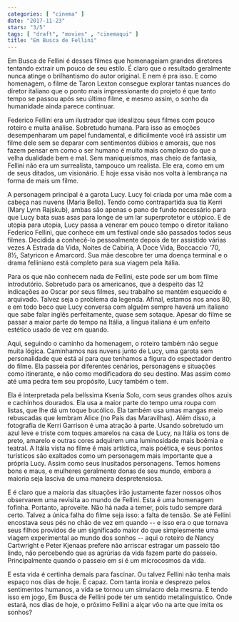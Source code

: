```yaml
---
categories: [ "cinema" ]
date: "2017-11-23"
stars: "3/5"
tags: [ "draft", "movies" , "cinemaqui" ]
title: "Em Busca de Fellini"
---
```

Em Busca de Fellini é desses filmes que homenageiam grandes diretores
tentando extrair um pouco de seu estilo. É claro que o resultado
geralmente nunca atinge o brilhantismo do autor original. E nem é pra
isso. E como homenagem, o filme de Taron Lexton consegue explorar tantas
nuances do diretor italiano que o ponto mais impressionante do projeto
é que tanto tempo se passou após seu último filme, e mesmo assim,
o sonho da humanidade ainda parece continuar.

Federico Fellini era um ilustrador que idealizou seus filmes com pouco
roteiro e muita análise. Sobretudo humana. Para isso as emoções
desempenharam um papel fundamental, e dificilmente você irá assistir
um filme dele sem se deparar com sentimentos dúbios e amorais, que
nos fazem pensar em como o ser humano é muito mais complexo do que a
velha dualidade bem e mal. Sem maniqueísmos, mas cheio de fantasia,
Fellini não era um surrealista, tampouco um realista. Ele era, como
em um de seus ditados, um visionário. E hoje essa visão nos volta à
lembrança na forma de mais um filme.

A personagem principal é a garota Lucy. Lucy foi criada por uma mãe com
a cabeça nas nuvens (Maria Bello). Tendo como contrapartida sua tia Kerri
(Mary Lynn Rajskub), ambas são apenas o pano de fundo necessário para
que Lucy bata suas asas para longe de um lar superprotetor e utópico. E
de utopia para utopia, Lucy passa a venerar em pouco tempo o diretor
italiano Federico Fellini, que conhece em um festival onde são passados
todos seus filmes. Decidida a conhecê-lo pessoalmente depois de ter
assistido várias vezes A Estrada da Vida, Noites de Cabíria, A Doce
Vida, Boccaccio '70, 8½, Satyricon e Amarcord. Sua mãe descobre ter
uma doença terminal e o drama felliniano está completo para sua viagem
pela Itália.

Para os que não conhecem nada de Fellini, este pode ser um bom filme
introdutório. Sobretudo para os americanos, que a despeito das 12
indicações ao Oscar por seus filmes, seu trabalho se mantém esquecido e
arquivado. Talvez seja o problema da legenda. Afinal, estamos nos anos 80,
e em todo beco que Lucy conversa com alguém sempre haverá um italiano
que sabe falar inglês perfeitamente, quase sem sotaque. Apesar do filme
se passar a maior parte do tempo na Itália, a língua italiana é um
enfeito estético usado de vez em quando.

Aqui, seguindo o caminho da homenagem, o roteiro também não segue
muita lógica. Caminhamos nas nuvens junto de Lucy, uma garota sem
personalidade que está aí para que tenhamos a figura do espectador
dentro do filme. Ela passeia por diferentes cenários, personagens e
situações como itinerante, e não como modificadora do seu destino. Mas
assim como até uma pedra tem seu propósito, Lucy também o tem.

Ela é interpretada pela belíssima Ksenia Solo, com seus grandes olhos
azuis e cachinhos dourados. Ela usa a maior parte do tempo uma roupa com
listas, que lhe dá um toque bucólico. Ela também usa umas mangas meio
rebuscadas que lembram Alice (no País das Maravilhas). Além disso, a
fotografia de Kerri Garrison é uma atração à parte. Usando sobretudo
um azul leve e triste com toques amarelos na casa de Lucy, na Itália
os tons de preto, amarelo e outras cores adquirem uma luminosidade mais
boêmia e teatral. A Itália vista no filme é mais artística, mais
poética, e seus pontos turísticos são exaltados como um personagem
mais importante que a própria Lucy. Assim como seus inusitados
personagens. Temos homens bons e maus, e mulheres geralmente donas de
seu mundo, embora a maioria seja lasciva de uma maneira despretensiosa.

E é claro que a maioria das situações irão justamente fazer nossos
olhos observarem uma revisita ao mundo de Fellini. Esta é uma homenagem
fofinha. Portanto, aproveite. Não há nada a temer, pois tudo sempre
dará certo. Talvez a única falha do filme seja isso: a falta de
tensão. Se até Fellini encostava seus pés no chão de vez em quando --
e isso era o que tornava seus filhos providos de um significado maior
do que simplesmente uma viagem experimental ao mundo dos sonhos -- aqui
o roteiro de Nancy Cartwright e Peter Kjenaas prefere não arriscar
estragar um passeio tão lindo, não percebendo que as agrúrias da
vida fazem parte do passeio. Principalmente quando o passeio em si é
um microcosmos da vida.

E esta vida é certinha demais para fascinar. Ou talvez Fellini não
tenha mais espaço nos dias de hoje. É capaz. Com tanta ironia e
desprezo pelos sentimentos humanos, a vida se tornou um simulacro dela
mesma. E tendo isso em jogo, Em Busca de Fellini pode ter um sentido
metalinguístico. Onde estará, nos dias de hoje, o próximo Fellini a
alçar vôo na arte que imita os sonhos?
